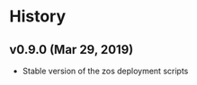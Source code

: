 History
=======

v0.9.0 (Mar 29, 2019)
-------------------------

* Stable version of the zos deployment scripts
